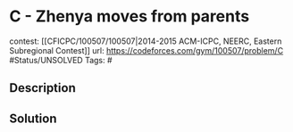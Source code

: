 # C - Zhenya moves from parents

contest: [[CFICPC/100507/100507|2014-2015 ACM-ICPC, NEERC, Eastern Subregional Contest]]
url: https://codeforces.com/gym/100507/problem/C
#Status/UNSOLVED
Tags: #

## Description

## Solution


